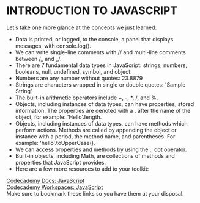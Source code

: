 # INTRODUCTION TO JAVASCRIPT

Let’s take one more glance at the concepts we just learned:

- Data is printed, or logged, to the console, a panel that displays messages, with console.log().
- We can write single-line comments with // and multi-line comments between /_ and _/.
- There are 7 fundamental data types in JavaScript: strings, numbers, booleans, null, undefined, symbol, and object.
- Numbers are any number without quotes: 23.8879
- Strings are characters wrapped in single or double quotes: 'Sample String'
- The built-in arithmetic operators include +, -, \*, /, and %.
- Objects, including instances of data types, can have properties, stored information. The properties are denoted with a . after the name of the object, for example: 'Hello'.length.
- Objects, including instances of data types, can have methods which perform actions. Methods are called by appending the object or instance with a period, the method name, and parentheses. For example: 'hello'.toUpperCase().
- We can access properties and methods by using the ., dot operator.
- Built-in objects, including Math, are collections of methods and properties that JavaScript provides.
- Here are a few more resources to add to your toolkit:

[Codecademy Docs: JavaScript](https://www.codecademy.com/resources/docs/javascript)<br>
[Codecademy Workspaces: JavaScript](https://www.codecademy.com/workspaces/new)<br>
Make sure to bookmark these links so you have them at your disposal.
